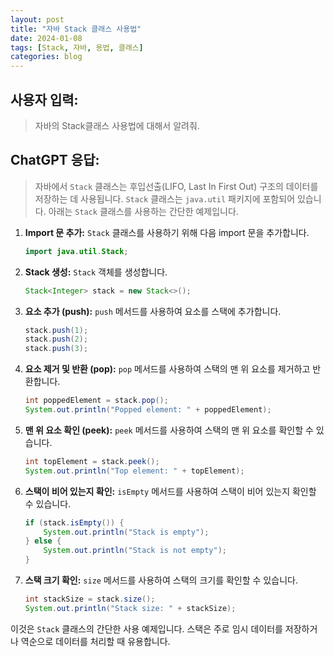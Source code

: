 ```yaml
---
layout: post
title: "자바 Stack 클래스 사용법"
date: 2024-01-08
tags: [Stack, 자바, 용법, 클래스]
categories: blog
---
```


## 사용자 입력:
> 자바의 Stack클래스 사용법에 대해서 알려줘.

## ChatGPT 응답:
> 자바에서 `Stack` 클래스는 후입선출(LIFO, Last In First Out) 구조의 데이터를 저장하는 데 사용됩니다. `Stack` 클래스는 `java.util` 패키지에 포함되어 있습니다. 아래는 `Stack` 클래스를 사용하는 간단한 예제입니다.

1. **Import 문 추가:**
   `Stack` 클래스를 사용하기 위해 다음 import 문을 추가합니다.
   ```java
   import java.util.Stack;
   ```

2. **Stack 생성:**
   `Stack` 객체를 생성합니다.
   ```java
   Stack<Integer> stack = new Stack<>();
   ```

3. **요소 추가 (push):**
   `push` 메서드를 사용하여 요소를 스택에 추가합니다.
   ```java
   stack.push(1);
   stack.push(2);
   stack.push(3);
   ```

4. **요소 제거 및 반환 (pop):**
   `pop` 메서드를 사용하여 스택의 맨 위 요소를 제거하고 반환합니다.
   ```java
   int poppedElement = stack.pop();
   System.out.println("Popped element: " + poppedElement);
   ```

5. **맨 위 요소 확인 (peek):**
   `peek` 메서드를 사용하여 스택의 맨 위 요소를 확인할 수 있습니다.
   ```java
   int topElement = stack.peek();
   System.out.println("Top element: " + topElement);
   ```

6. **스택이 비어 있는지 확인:**
   `isEmpty` 메서드를 사용하여 스택이 비어 있는지 확인할 수 있습니다.
   ```java
   if (stack.isEmpty()) {
       System.out.println("Stack is empty");
   } else {
       System.out.println("Stack is not empty");
   }
   ```

7. **스택 크기 확인:**
   `size` 메서드를 사용하여 스택의 크기를 확인할 수 있습니다.
   ```java
   int stackSize = stack.size();
   System.out.println("Stack size: " + stackSize);
   ```

이것은 `Stack` 클래스의 간단한 사용 예제입니다. 스택은 주로 임시 데이터를 저장하거나 역순으로 데이터를 처리할 때 유용합니다.

